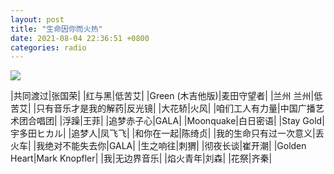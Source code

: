 ```yaml
---
layout: post
title: "生命因你而火热"
date: 2021-08-04 22:36:51 +0800
categories: radio
---
```

![]({{site.baseurl}}/images/cover_20210804.jpg)

|共同渡过|张国荣|
|红与黑|低苦艾|
|Green (木吉他版)|麦田守望者|
|兰州 兰州|低苦艾|
|只有音乐才是我的解药|反光镜|
|大花轿|火风|
|咱们工人有力量|中国广播艺术团合唱团|
|浮躁|王菲|
|追梦赤子心|GALA|
|Moonquake|白日密语|
|Stay Gold|宇多田ヒカル|
|追梦人|凤飞飞|
|和你在一起|陈绮贞|
|我的生命只有过一次意义|丢火车|
|我绝对不能失去你|GALA|
|生之响往|刺猬|
|彻夜长谈|崔开潮|
|Golden Heart|Mark Knopfler|
|我|无边界音乐|
|焰火青年|刘森|
|花祭|齐秦|

